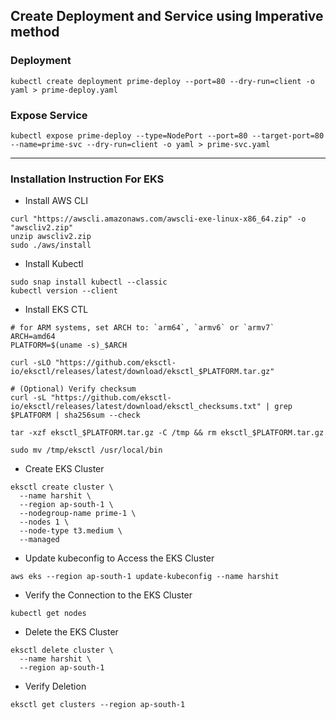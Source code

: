 ## Create Deployment and Service using Imperative method
### Deployment
```
kubectl create deployment prime-deploy --port=80 --dry-run=client -o yaml > prime-deploy.yaml
```
### Expose Service
```
kubectl expose prime-deploy --type=NodePort --port=80 --target-port=80 --name=prime-svc --dry-run=client -o yaml > prime-svc.yaml
```

---
### Installation Instruction For EKS
- Install AWS CLI
```
curl "https://awscli.amazonaws.com/awscli-exe-linux-x86_64.zip" -o "awscliv2.zip"
unzip awscliv2.zip
sudo ./aws/install
```
- Install Kubectl
```
sudo snap install kubectl --classic
kubectl version --client
```

- Install EKS CTL
```
# for ARM systems, set ARCH to: `arm64`, `armv6` or `armv7`
ARCH=amd64
PLATFORM=$(uname -s)_$ARCH

curl -sLO "https://github.com/eksctl-io/eksctl/releases/latest/download/eksctl_$PLATFORM.tar.gz"

# (Optional) Verify checksum
curl -sL "https://github.com/eksctl-io/eksctl/releases/latest/download/eksctl_checksums.txt" | grep $PLATFORM | sha256sum --check

tar -xzf eksctl_$PLATFORM.tar.gz -C /tmp && rm eksctl_$PLATFORM.tar.gz

sudo mv /tmp/eksctl /usr/local/bin

```

- Create EKS Cluster
```
eksctl create cluster \
  --name harshit \
  --region ap-south-1 \
  --nodegroup-name prime-1 \
  --nodes 1 \
  --node-type t3.medium \
  --managed

```
- Update kubeconfig to Access the EKS Cluster
```
aws eks --region ap-south-1 update-kubeconfig --name harshit
```
- Verify the Connection to the EKS Cluster
```
kubectl get nodes
```

-  Delete the EKS Cluster
```
eksctl delete cluster \
  --name harshit \
  --region ap-south-1
```
- Verify Deletion
```
eksctl get clusters --region ap-south-1
```
